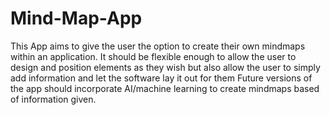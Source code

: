 # Mind-Map-App
This App aims to give the user the option to create their own mindmaps within an application. It should be flexible enough to allow the user to design and position elements as they wish but also allow the user to simply add information and let the software lay it out for them
Future versions of the app should incorporate AI/machine learning to create mindmaps based of information given.
